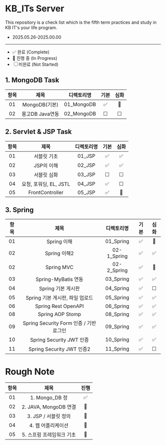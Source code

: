 # KB_ITs Server

This repository is a check list which is the fifth term practices and study in KB IT's your life program.
- 2025.05.26-2025.00.00
---
- ✅ 완료 (Complete)  
- 🔄 진행 중 (In Progress)  
- ☐ 미완료 (Not Started)  

## 1. MongoDB Task
  
| 항목 |  제목  | 디렉토리명 | 기본 | 심화 |
|:----:|:----:|:----:|:----:|:----:|
| 01 |MongoDB(기본)| 01_MongoDB | ✅|🔄 |
| 02 |몽고DB Java연동| 02_MongoDB | ☐|☐ |



## 2. Servlet & JSP Task
| 항목 |  제목  | 디렉토리명 | 기본 | 심화 |
|:----:|:----:|:----:|:----:|:----:|
| 01 |서블릿 기초| 01_JSP | ✅|✅ |
| 02 |JSP의 이해| 02_JSP | ✅|✅ |
| 03 |서블릿 심화| 03_JSP | ☐|☐ |
| 04 |요청, 포워딩, EL, JSTL| 04_JSP | ✅|☐ |
| 05 |FrontController| 05_JSP | ✅|🔄 |


## 3. Spring
| 항목 |  제목  | 디렉토리명 | 기본 | 심화 |
|:----:|:----:|:----:|:----:|:----:|
| 01 | Spring 이해 | 01_Spring | ✅|🔄 |
| 02 | Spring 이해2 | 02-1_Spring | ✅|✅ |
| 02 | Spring MVC | 02-2_Spring | ✅|🔄 |
| 03 | Spring-MyBatis 연동 | 03_Spring | ✅|✅|
| 04 |Spring 기본 게시판 | 04_Spring | ✅|☐|
| 05 |Spring 기본 게시판, 파일 업로드 | 05_Spring | ✅|✅|
| 06 |Spring Rest OpenAPI | 06_Spring | ✅|✅|
| 08 |Spring AOP Stomp | 08_Spring | ✅|✅|
| 09 |Spring Security Form 인증 / 기반 로그인 | 09_Spring | ✅|✅|
| 10 |Spring Security JWT 인증 | 10_Spring | ✅|✅|
| 11 |Spring Security JWT 인증2 | 11_Spring | ✅|☐|




# Rough Note
| 항목 |  제목  | 진행 |
|:----:|:----:|:----:|
| 01 | 1. Mongo_DB 정 | ✅ |
| 02 | 2. JAVA, MongoDB 연결 | 🔄 |
| 03 | 3. JSP / 서블릿 정의 | 🔄 |
| 04 | 4. 웹 어플리케이션| 🔄 |
| 05 | 5. 스프링 프레임워크 기초| 🔄 |


